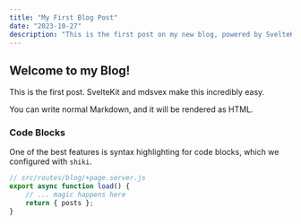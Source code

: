 ```yaml
---
title: "My First Blog Post"
date: "2023-10-27"
description: "This is the first post on my new blog, powered by SvelteKit and mdsvex!"
---
```


## Welcome to my Blog!

This is the first post. SvelteKit and mdsvex make this incredibly easy.

You can write normal Markdown, and it will be rendered as HTML.

### Code Blocks

One of the best features is syntax highlighting for code blocks, which we configured with `shiki`.

```javascript
// src/routes/blog/+page.server.js
export async function load() {
    // ... magic happens here
    return { posts };
}